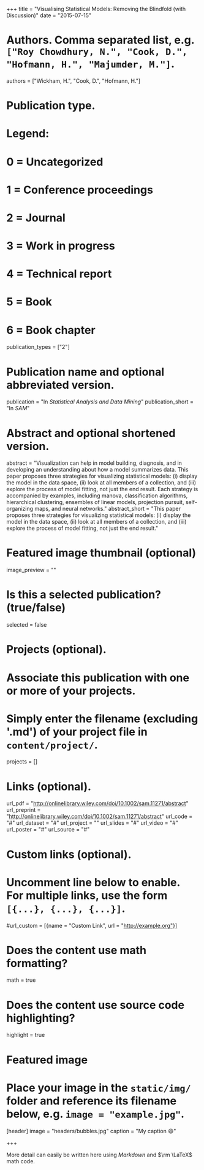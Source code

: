 +++
title = "Visualising Statistical Models: Removing the Blindfold (with Discussion)"
date = "2015-07-15"

# Authors. Comma separated list, e.g. `["Roy Chowdhury, N.", "Cook, D.", "Hofmann, H.", "Majumder, M."]`.
authors = ["Wickham, H.", "Cook, D.", "Hofmann, H."]

# Publication type.
# Legend:
# 0 = Uncategorized
# 1 = Conference proceedings
# 2 = Journal
# 3 = Work in progress
# 4 = Technical report
# 5 = Book
# 6 = Book chapter
publication_types = ["2"]

# Publication name and optional abbreviated version.
publication = "In *Statistical Analysis and Data Mining*"
publication_short = "In *SAM*"

# Abstract and optional shortened version.
abstract = "Visualization can help in model building, diagnosis, and in developing an understanding about how a model summarizes data. This paper proposes three strategies for visualizing statistical models: (i) display the model in the data space, (ii) look at all members of a collection, and (iii) explore the process of model fitting, not just the end result. Each strategy is accompanied by examples, including manova, classification algorithms, hierarchical clustering, ensembles of linear models, projection pursuit, self-organizing maps, and neural networks."
abstract_short = "This paper proposes three strategies for visualizing statistical models: (i) display the model in the data space, (ii) look at all members of a collection, and (iii) explore the process of model fitting, not just the end result."

# Featured image thumbnail (optional)
image_preview = ""

# Is this a selected publication? (true/false)
selected = false

# Projects (optional).
#   Associate this publication with one or more of your projects.
#   Simply enter the filename (excluding '.md') of your project file in `content/project/`.
projects = []

# Links (optional).
url_pdf = "http://onlinelibrary.wiley.com/doi/10.1002/sam.11271/abstract"
url_preprint = "http://onlinelibrary.wiley.com/doi/10.1002/sam.11271/abstract"
url_code = "#"
url_dataset = "#"
url_project = ""
url_slides = "#"
url_video = "#"
url_poster = "#"
url_source = "#"

# Custom links (optional).
#   Uncomment line below to enable. For multiple links, use the form `[{...}, {...}, {...}]`.
#url_custom = [{name = "Custom Link", url = "http://example.org"}]

# Does the content use math formatting?
math = true

# Does the content use source code highlighting?
highlight = true

# Featured image
# Place your image in the `static/img/` folder and reference its filename below, e.g. `image = "example.jpg"`.
[header]
image = "headers/bubbles.jpg"
caption = "My caption :smile:"

+++

More detail can easily be written here using *Markdown* and $\rm \LaTeX$ math code.
